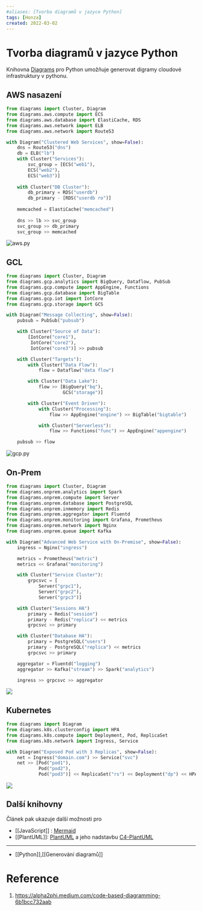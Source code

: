 ```yaml
---
#aliases: [Tvorba diagramů v jazyce Python]
tags: [Honza]
created: 2022-03-02
---
```


# Tvorba diagramů v jazyce Python
Knihovna [Diagrams](https://github.com/mingrammer/diagrams) pro Python umožňuje generovat digramy cloudové infrastruktury v pythonu.

## AWS nasazení
```python
from diagrams import Cluster, Diagram
from diagrams.aws.compute import ECS
from diagrams.aws.database import ElastiCache, RDS
from diagrams.aws.network import ELB
from diagrams.aws.network import Route53

with Diagram("Clustered Web Services", show=False):
	dns = Route53("dns")
	db = ELB("lb")
	with Cluster("Services"):
		svc_group = [ECS("web1"),
		ECS("web2"),
		ECS("web3")]
	
	with Cluster("DB Cluster"):
		db_primary = RDS("userdb")
		db_primary - [RDS("userdb ro")]
	
	memcached = ElastiCache("memcached")
	
	dns >> lb >> svc_group
	svc_group >> db_primary
	svc_group >> memcached
```

![aws.py](https://miro.medium.com/max/700/0*wJwKnJR3iEbXahYz.png)

## GCL
```python
from diagrams import Cluster, Diagram
from diagrams.gcp.analytics import BigQuery, Dataflow, PubSub
from diagrams.gcp.compute import AppEngine, Functions
from diagrams.gcp.database import BigTable
from diagrams.gcp.iot import IotCore
from diagrams.gcp.storage import GCS

with Diagram("Message Collecting", show=False):
    pubsub = PubSub("pubsub")

    with Cluster("Source of Data"):
        [IotCore("core1"),
         IotCore("core2"),
         IotCore("core3")] >> pubsub

    with Cluster("Targets"):
        with Cluster("Data Flow"):
            flow = Dataflow("data flow")

        with Cluster("Data Lake"):
            flow >> [BigQuery("bq"),
                     GCS("storage")]

        with Cluster("Event Driven"):
            with Cluster("Processing"):
                flow >> AppEngine("engine") >> BigTable("bigtable")

            with Cluster("Serverless"):
                flow >> Functions("func") >> AppEngine("appengine")

    pubsub >> flow
```

![gcp.py](https://miro.medium.com/max/700/0*CAxTHV_KtAID-pD_.png)
## On-Prem
```python
from diagrams import Cluster, Diagram
from diagrams.onprem.analytics import Spark
from diagrams.onprem.compute import Server
from diagrams.onprem.database import PostgreSQL
from diagrams.onprem.inmemory import Redis
from diagrams.onprem.aggregator import Fluentd
from diagrams.onprem.monitoring import Grafana, Prometheus
from diagrams.onprem.network import Nginx
from diagrams.onprem.queue import Kafka

with Diagram("Advanced Web Service with On-Premise", show=False):
    ingress = Nginx("ingress")

    metrics = Prometheus("metric")
    metrics << Grafana("monitoring")

    with Cluster("Service Cluster"):
        grpcsvc = [
            Server("grpc1"),
            Server("grpc2"),
            Server("grpc3")]

    with Cluster("Sessions HA")
        primary = Redis("session")
        primary - Redis("replica") << metrics
        grpcsvc >> primary

    with Cluster("Database HA"):
        primary = PostgreSQL("users")
        primary - PostgreSQL("replica") << metrics
        grpcsvc >> primary

    aggregator = Fluentd("logging")
    aggregator >> Kafka("stream") >> Spark("analytics")

    ingress >> grpcsvc >> aggregator
```

![](https://miro.medium.com/max/700/0*7TmpEfJHfgXpQcDd.png)
## Kubernetes
```python
from diagrams import Diagram
from diagrams.k8s.clusterconfig import HPA
from diagrams.k8s.compute import Deployment, Pod, ReplicaSet
from diagrams.k8s.network import Ingress, Service

with Diagram("Exposed Pod with 3 Replicas", show=False):
    net = Ingress("domain.com") >> Service("svc")
    net >> [Pod("pod1"),
            Pod("pod2"),
            Pod("pod3")] << ReplicaSet("rs") << Deployment("dp") << HPA("hpa")
```

![](https://miro.medium.com/max/700/0*cguyw_ds751E9jzV.png)
## Další knihovny
Článek pak ukazuje další možnosti pro
- [[JavaScript]] : [Mermaid](https://mermaid-js.github.io/mermaid/#/README)
- [[PlantUML]]: [PlantUML](https://plantuml.com/) a jeho nadstavbu [C4-PlantUML](https://c4model.com/)


---
- [[Python]],[[Generování diagramů]]

# Reference
1. https://alpha2phi.medium.com/code-based-diagramming-6b1bcc732aab